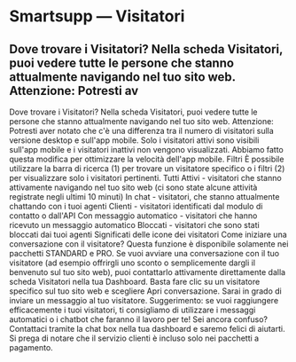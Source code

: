 # Smartsupp — Visitatori
## Dove trovare i Visitatori? Nella scheda Visitatori, puoi vedere tutte le persone che stanno attualmente navigando nel tuo sito web. Attenzione: Potresti av
Dove trovare i Visitatori?
Nella scheda Visitatori, puoi vedere tutte le persone che stanno attualmente navigando nel tuo sito web.
Attenzione: Potresti aver notato che c'è una differenza tra il numero di visitatori sulla versione desktop e sull'app mobile. Solo i visitatori attivi sono visibili sull'app mobile e i visitatori inattivi non vengono visualizzati. Abbiamo fatto questa modifica per ottimizzare la velocità dell'app mobile.
Filtri
È possibile utilizzare la barra di ricerca (1) per trovare un visitatore specifico o i filtri (2) per visualizzare solo i visitatori pertinenti.
Tutti
Attivi - visitatori che stanno attivamente navigando nel tuo sito web (ci sono state alcune attività registrate negli ultimi 10 minuti)
In chat - visitatori, che stanno attualmente chattando con i tuoi agenti
Clienti - visitatori identificati dal modulo di contatto o dall'API 
Con messaggio automatico - visitatori che hanno ricevuto un messaggio automatico
Bloccati - visitatori che sono stati bloccati dai tuoi agenti
Significati delle icone dei visitatori
Come iniziare una conversazione con il visitatore?
Questa funzione è disponibile solamente nei pacchetti STANDARD e PRO.
Se vuoi avviare una conversazione con il tuo visitatore (ad esempio offrirgli uno sconto o semplicemente dargli il benvenuto sul tuo sito web), puoi contattarlo attivamente direttamente dalla scheda Visitatori nella tua Dashboard. Basta fare clic su un visitatore specifico sul tuo sito web e scegliere Apri conversazione. Sarai in grado di inviare un messaggio al tuo visitatore.
Suggerimento: se vuoi raggiungere efficacemente i tuoi visitatori, ti consigliamo di utilizzare i messaggi automatici o i chatbot che faranno il lavoro per te!
Sei ancora confuso? Contattaci tramite la chat box nella tua dashboard e saremo felici di aiutarti. Si prega di notare che il servizio clienti è incluso solo nei pacchetti a pagamento.


